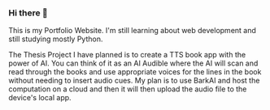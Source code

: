 ### Hi there 👋

<!--
**uisha/uisha** is a ✨ _special_ ✨ repository because its `README.md` (this file) appears on your GitHub profile.

Here are some ideas to get you started:

- 🔭 I’m currently working on ...
- 🌱 I’m currently learning ...
- 👯 I’m looking to collaborate on ...
- 🤔 I’m looking for help with ...
- 💬 Ask me about ...
- 📫 How to reach me: ...
- 😄 Pronouns: ...
- ⚡ Fun fact: ...
-->

This is my Portfolio Website. I'm still learning about web development and still studying mostly Python.

The Thesis Project I have planned is to create a TTS book app with the power of AI. You can think of it as an AI Audible where the AI will scan and read through the books and use appropriate voices for the lines in the book without needing to insert audio cues. My plan is to use BarkAI and host the computation on a cloud and then it will then upload the audio file to the device's local app.
